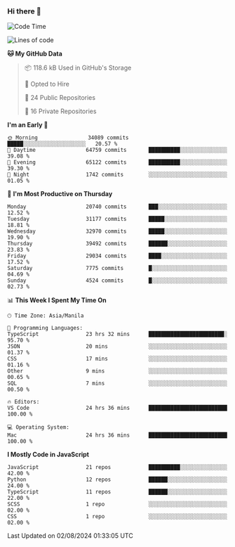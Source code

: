 ### Hi there 👋

<!--START_SECTION:waka-->
![Code Time](http://img.shields.io/badge/Code%20Time-916%20hrs%2054%20mins-blue)

![Lines of code](https://img.shields.io/badge/From%20Hello%20World%20I%27ve%20Written-65.5%20million%20lines%20of%20code-blue)

**🐱 My GitHub Data** 

> 📦 118.6 kB Used in GitHub's Storage 
 > 
> 💼 Opted to Hire
 > 
> 📜 24 Public Repositories 
 > 
> 🔑 16 Private Repositories 
 > 
**I'm an Early 🐤** 

```text
🌞 Morning                34089 commits       █████░░░░░░░░░░░░░░░░░░░░   20.57 % 
🌆 Daytime                64759 commits       ██████████░░░░░░░░░░░░░░░   39.08 % 
🌃 Evening                65122 commits       ██████████░░░░░░░░░░░░░░░   39.30 % 
🌙 Night                  1742 commits        ░░░░░░░░░░░░░░░░░░░░░░░░░   01.05 % 
```
📅 **I'm Most Productive on Thursday** 

```text
Monday                   20740 commits       ███░░░░░░░░░░░░░░░░░░░░░░   12.52 % 
Tuesday                  31177 commits       █████░░░░░░░░░░░░░░░░░░░░   18.81 % 
Wednesday                32970 commits       █████░░░░░░░░░░░░░░░░░░░░   19.90 % 
Thursday                 39492 commits       ██████░░░░░░░░░░░░░░░░░░░   23.83 % 
Friday                   29034 commits       ████░░░░░░░░░░░░░░░░░░░░░   17.52 % 
Saturday                 7775 commits        █░░░░░░░░░░░░░░░░░░░░░░░░   04.69 % 
Sunday                   4524 commits        █░░░░░░░░░░░░░░░░░░░░░░░░   02.73 % 
```


📊 **This Week I Spent My Time On** 

```text
🕑︎ Time Zone: Asia/Manila

💬 Programming Languages: 
TypeScript               23 hrs 32 mins      ████████████████████████░   95.70 % 
JSON                     20 mins             ░░░░░░░░░░░░░░░░░░░░░░░░░   01.37 % 
CSS                      17 mins             ░░░░░░░░░░░░░░░░░░░░░░░░░   01.16 % 
Other                    9 mins              ░░░░░░░░░░░░░░░░░░░░░░░░░   00.65 % 
SQL                      7 mins              ░░░░░░░░░░░░░░░░░░░░░░░░░   00.50 % 

🔥 Editors: 
VS Code                  24 hrs 36 mins      █████████████████████████   100.00 % 

💻 Operating System: 
Mac                      24 hrs 36 mins      █████████████████████████   100.00 % 
```

**I Mostly Code in JavaScript** 

```text
JavaScript               21 repos            ██████████░░░░░░░░░░░░░░░   42.00 % 
Python                   12 repos            ██████░░░░░░░░░░░░░░░░░░░   24.00 % 
TypeScript               11 repos            ██████░░░░░░░░░░░░░░░░░░░   22.00 % 
SCSS                     1 repo              ░░░░░░░░░░░░░░░░░░░░░░░░░   02.00 % 
CSS                      1 repo              ░░░░░░░░░░░░░░░░░░░░░░░░░   02.00 % 
```




 Last Updated on 02/08/2024 01:33:05 UTC
<!--END_SECTION:waka-->
